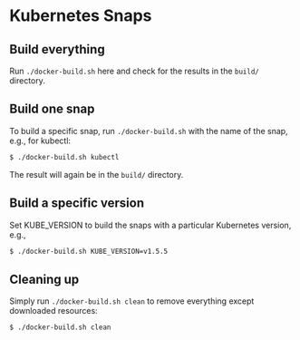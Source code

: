 # Kubernetes Snaps

## Build everything

Run `./docker-build.sh` here and check for the results in the `build/` directory.

## Build one snap

To build a specific snap, run `./docker-build.sh` with the name of the snap, e.g., for
kubectl:

```sh
$ ./docker-build.sh kubectl
```

The result will again be in the `build/` directory.

## Build a specific version

Set KUBE_VERSION to build the snaps with a particular Kubernetes version, e.g.,

```sh
$ ./docker-build.sh KUBE_VERSION=v1.5.5
```

## Cleaning up

Simply run `./docker-build.sh clean` to remove everything except downloaded resources:

```sh
$ ./docker-build.sh clean
```
